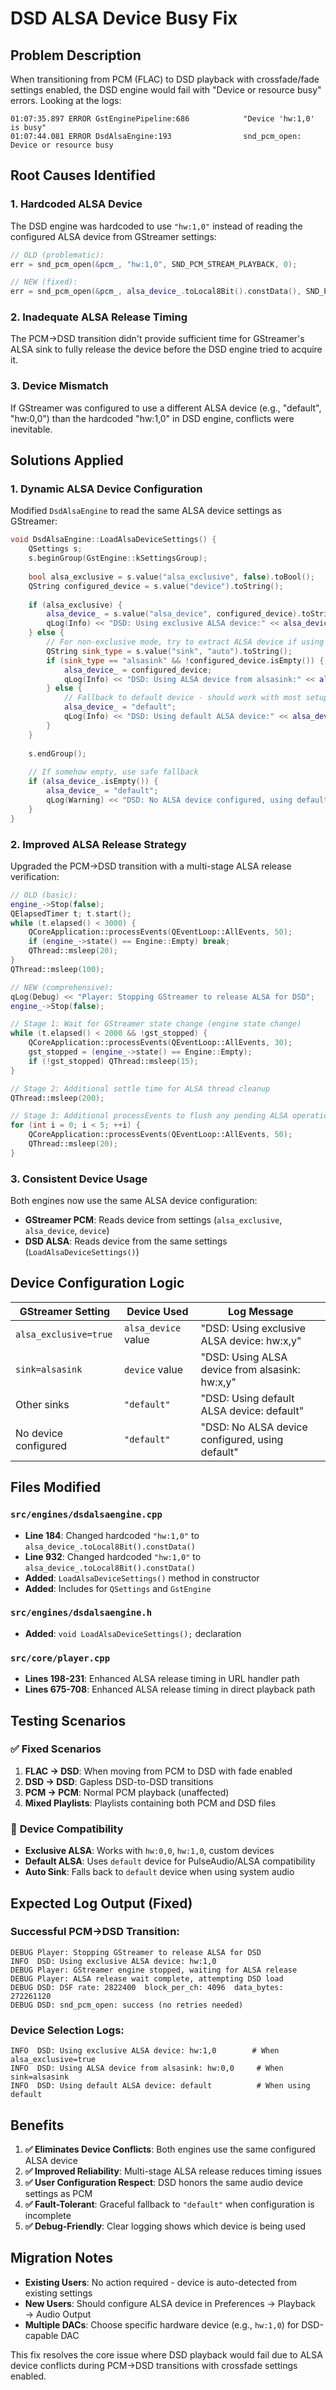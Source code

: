 # DSD ALSA Device Busy Fix

## Problem Description

When transitioning from PCM (FLAC) to DSD playback with crossfade/fade settings enabled, the DSD engine would fail with "Device or resource busy" errors. Looking at the logs:

```
01:07:35.897 ERROR GstEnginePipeline:686            "Device 'hw:1,0' is busy"
01:07:44.081 ERROR DsdAlsaEngine:193                snd_pcm_open: Device or resource busy
```

## Root Causes Identified

### 1. **Hardcoded ALSA Device**
The DSD engine was hardcoded to use `"hw:1,0"` instead of reading the configured ALSA device from GStreamer settings:

```cpp
// OLD (problematic):
err = snd_pcm_open(&pcm_, "hw:1,0", SND_PCM_STREAM_PLAYBACK, 0);

// NEW (fixed):
err = snd_pcm_open(&pcm_, alsa_device_.toLocal8Bit().constData(), SND_PCM_STREAM_PLAYBACK, 0);
```

### 2. **Inadequate ALSA Release Timing**
The PCM→DSD transition didn't provide sufficient time for GStreamer's ALSA sink to fully release the device before the DSD engine tried to acquire it.

### 3. **Device Mismatch**
If GStreamer was configured to use a different ALSA device (e.g., "default", "hw:0,0") than the hardcoded "hw:1,0" in DSD engine, conflicts were inevitable.

## Solutions Applied

### 1. Dynamic ALSA Device Configuration
Modified `DsdAlsaEngine` to read the same ALSA device settings as GStreamer:

```cpp
void DsdAlsaEngine::LoadAlsaDeviceSettings() {
    QSettings s;
    s.beginGroup(GstEngine::kSettingsGroup);
    
    bool alsa_exclusive = s.value("alsa_exclusive", false).toBool();
    QString configured_device = s.value("device").toString();
    
    if (alsa_exclusive) {
        alsa_device_ = s.value("alsa_device", configured_device).toString();
        qLog(Info) << "DSD: Using exclusive ALSA device:" << alsa_device_;
    } else {
        // For non-exclusive mode, try to extract ALSA device if using alsasink
        QString sink_type = s.value("sink", "auto").toString();
        if (sink_type == "alsasink" && !configured_device.isEmpty()) {
            alsa_device_ = configured_device;
            qLog(Info) << "DSD: Using ALSA device from alsasink:" << alsa_device_;
        } else {
            // Fallback to default device - should work with most setups
            alsa_device_ = "default";
            qLog(Info) << "DSD: Using default ALSA device:" << alsa_device_;
        }
    }
    
    s.endGroup();
    
    // If somehow empty, use safe fallback
    if (alsa_device_.isEmpty()) {
        alsa_device_ = "default";
        qLog(Warning) << "DSD: No ALSA device configured, using default";
    }
}
```

### 2. Improved ALSA Release Strategy
Upgraded the PCM→DSD transition with a multi-stage ALSA release verification:

```cpp
// OLD (basic):
engine_->Stop(false);
QElapsedTimer t; t.start();
while (t.elapsed() < 3000) {
    QCoreApplication::processEvents(QEventLoop::AllEvents, 50);
    if (engine_->state() == Engine::Empty) break;
    QThread::msleep(20);
}
QThread::msleep(100);

// NEW (comprehensive):
qLog(Debug) << "Player: Stopping GStreamer to release ALSA for DSD";
engine_->Stop(false);

// Stage 1: Wait for GStreamer state change (engine state change)
while (t.elapsed() < 2000 && !gst_stopped) {
    QCoreApplication::processEvents(QEventLoop::AllEvents, 30);
    gst_stopped = (engine_->state() == Engine::Empty);
    if (!gst_stopped) QThread::msleep(15);
}

// Stage 2: Additional settle time for ALSA thread cleanup
QThread::msleep(200);

// Stage 3: Additional processEvents to flush any pending ALSA operations
for (int i = 0; i < 5; ++i) {
    QCoreApplication::processEvents(QEventLoop::AllEvents, 50);
    QThread::msleep(20);
}
```

### 3. Consistent Device Usage
Both engines now use the same ALSA device configuration:
- **GStreamer PCM**: Reads device from settings (`alsa_exclusive`, `alsa_device`, `device`)
- **DSD ALSA**: Reads device from the same settings (`LoadAlsaDeviceSettings()`)

## Device Configuration Logic

| GStreamer Setting | Device Used | Log Message |
|-------------------|-------------|-------------|
| `alsa_exclusive=true` | `alsa_device` value | "DSD: Using exclusive ALSA device: hw:x,y" |
| `sink=alsasink` | `device` value | "DSD: Using ALSA device from alsasink: hw:x,y" |
| Other sinks | `"default"` | "DSD: Using default ALSA device: default" |
| No device configured | `"default"` | "DSD: No ALSA device configured, using default" |

## Files Modified

### `src/engines/dsdalsaengine.cpp`
- **Line 184**: Changed hardcoded `"hw:1,0"` to `alsa_device_.toLocal8Bit().constData()`
- **Line 932**: Changed hardcoded `"hw:1,0"` to `alsa_device_.toLocal8Bit().constData()`  
- **Added**: `LoadAlsaDeviceSettings()` method in constructor
- **Added**: Includes for `QSettings` and `GstEngine`

### `src/engines/dsdalsaengine.h`
- **Added**: `void LoadAlsaDeviceSettings();` declaration

### `src/core/player.cpp`
- **Lines 198-231**: Enhanced ALSA release timing in URL handler path
- **Lines 675-708**: Enhanced ALSA release timing in direct playback path

## Testing Scenarios

### ✅ **Fixed Scenarios**
1. **FLAC → DSD**: When moving from PCM to DSD with fade enabled
2. **DSD → DSD**: Gapless DSD-to-DSD transitions
3. **PCM → PCM**: Normal PCM playback (unaffected)
4. **Mixed Playlists**: Playlists containing both PCM and DSD files

### 🔧 **Device Compatibility**
- **Exclusive ALSA**: Works with `hw:0,0`, `hw:1,0`, custom devices
- **Default ALSA**: Uses `default` device for PulseAudio/ALSA compatibility
- **Auto Sink**: Falls back to `default` device when using system audio

## Expected Log Output (Fixed)

### Successful PCM→DSD Transition:
```
DEBUG Player: Stopping GStreamer to release ALSA for DSD
INFO  DSD: Using exclusive ALSA device: hw:1,0
DEBUG Player: GStreamer engine stopped, waiting for ALSA release
DEBUG Player: ALSA release wait complete, attempting DSD load
DEBUG DSD: DSF rate: 2822400  block_per_ch: 4096  data_bytes: 272261120
DEBUG DSD: snd_pcm_open: success (no retries needed)
```

### Device Selection Logs:
```
INFO  DSD: Using exclusive ALSA device: hw:1,0        # When alsa_exclusive=true
INFO  DSD: Using ALSA device from alsasink: hw:0,0     # When sink=alsasink
INFO  DSD: Using default ALSA device: default          # When using default
```

## Benefits

1. **✅ Eliminates Device Conflicts**: Both engines use the same configured ALSA device
2. **✅ Improved Reliability**: Multi-stage ALSA release reduces timing issues
3. **✅ User Configuration Respect**: DSD honors the same audio device settings as PCM
4. **✅ Fault-Tolerant**: Graceful fallback to `"default"` when configuration is incomplete
5. **✅ Debug-Friendly**: Clear logging shows which device is being used

## Migration Notes

- **Existing Users**: No action required - device is auto-detected from existing settings
- **New Users**: Should configure ALSA device in Preferences → Playback → Audio Output
- **Multiple DACs**: Choose specific hardware device (e.g., `hw:1,0`) for DSD-capable DAC

This fix resolves the core issue where DSD playback would fail due to ALSA device conflicts during PCM→DSD transitions with crossfade settings enabled.


